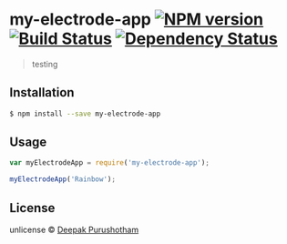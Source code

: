 # my-electrode-app [![NPM version][npm-image]][npm-url] [![Build Status][travis-image]][travis-url] [![Dependency Status][daviddm-image]][daviddm-url]
> testing

## Installation

```sh
$ npm install --save my-electrode-app
```

## Usage

```js
var myElectrodeApp = require('my-electrode-app');

myElectrodeApp('Rainbow');
```
## License

unlicense © [Deepak Purushotham]()


[npm-image]: https://badge.fury.io/js/my-electrode-app.svg
[npm-url]: https://npmjs.org/package/my-electrode-app
[travis-image]: https://travis-ci.org/debugpoint136/my-electrode-app.svg?branch=master
[travis-url]: https://travis-ci.org/debugpoint136/my-electrode-app
[daviddm-image]: https://david-dm.org/debugpoint136/my-electrode-app.svg?theme=shields.io
[daviddm-url]: https://david-dm.org/debugpoint136/my-electrode-app
